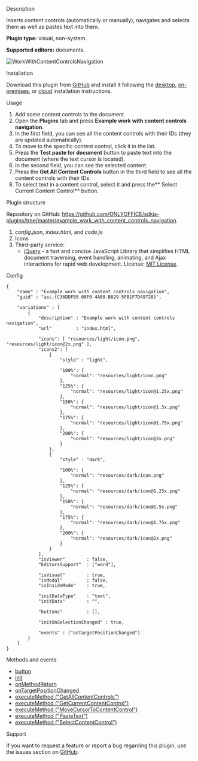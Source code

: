 Description

Inserts content controls (automatically or manually), navigates and selects them as well as pastes text into them.

**Plugin type:** visual, non-system.

**Supported editors:** documents.

![WorkWithContentControlsNavigation](/assets/images/plugins/gifs/work-with-content-controls-navigation.gif)

Installation

Download this plugin from [GitHub](https://github.com/ONLYOFFICE/sdkjs-plugins/tree/master/example_work_with_content_controls_navigation) and install it following the [desktop](/plugin/installation/desktop), [on-premises](/plugin/installation/onpremises), or [cloud](/plugin/installation/cloud) installation instructions.

Usage

1. Add some content controls to the document.
2. Open the **Plugins** tab and press **Example work with content controls navigation**.
3. In the first field, you can see all the content controls with their IDs (they are updated automatically).
4. To move to the specific content control, click it in the list.
5. Press the **Test paste for document** button to paste text into the document (where the text cursor is located).
6. In the second field, you can see the selected content.
7. Press the **Get All Content Controls** button in the third field to see all the content controls with their IDs.
8. To select text in a content control, select it and press the** Select Current Content Control** button.

Plugin structure

Repository on GitHub: <https://github.com/ONLYOFFICE/sdkjs-plugins/tree/master/example_work_with_content_controls_navigation>.

1. *config.json*, *index.html*, and *code.js*
2. Icons
3. Third-party service:
   * [jQuery](https://jquery.com) - a fast and concise JavaScript Library that simplifies HTML document traversing, event handling, animating, and Ajax interactions for rapid web development. License: [MIT License](https://github.com/ONLYOFFICE/sdkjs-plugins/blob/master/example_work_with_content_controls_navigation/licenses/jQuery.license).

Config

```
{
    "name" : "Example work with content controls navigation",
    "guid" : "asc.{C36DDFB5-08F0-4A68-B829-5FB1F7D49728}",

    "variations" : [
        {
            "description" : "Example work with content controls navigation",
            "url"         : "index.html",

            "icons": [ "resources/light/icon.png", "resources/light/icon@2x.png" ],
            "icons2": [
                {
                    "style" : "light",
                    
                    "100%": {
                        "normal": "resources/light/icon.png"
                    },
                    "125%": {
                        "normal": "resources/light/icon@1.25x.png"
                    },
                    "150%": {
                        "normal": "resources/light/icon@1.5x.png"
                    },
                    "175%": {
                        "normal": "resources/light/icon@1.75x.png"
                    },
                    "200%": {
                        "normal": "resources/light/icon@2x.png"
                    }
                },
                {
                    "style" : "dark",
                    
                    "100%": {
                        "normal": "resources/dark/icon.png"
                    },
                    "125%": {
                        "normal": "resources/dark/icon@1.25x.png"
                    },
                    "150%": {
                        "normal": "resources/dark/icon@1.5x.png"
                    },
                    "175%": {
                        "normal": "resources/dark/icon@1.75x.png"
                    },
                    "200%": {
                        "normal": "resources/dark/icon@2x.png"
                    }
                }
            ],
            "isViewer"        : false,
            "EditorsSupport"  : ["word"],

            "isVisual"        : true,
            "isModal"         : false,
            "isInsideMode"    : true,

            "initDataType"    : "text",
            "initData"        : "",

            "buttons"         : [],

            "initOnSelectionChanged" : true,

            "events" : ["onTargetPositionChanged"]
        }
    ]
}
```

Methods and events

* [button](/plugin/events/button)
* [init](/plugin/events/init#)
* [onMethodReturn](/plugin/events/onmethodreturn)
* [onTargetPositionChanged](/plugin/events/ontargetpositionchanged)
* [executeMethod ("GetAllContentControls")](/plugin/executemethod/text/getallcontentcontrols)
* [executeMethod ("GetCurrentContentControl")](/plugin/executemethod/text/getcurrentcontentcontrol)
* [executeMethod ("MoveCursorToContentControl")](/plugin/executemethod/text/movecursortocontentcontrol)
* [executeMethod ("PasteText")](/plugin/executemethod/common/pastetext)
* [executeMethod ("SelectContentControl")](/plugin/executemethod/text/selectcontentcontrol)

Support

If you want to request a feature or report a bug regarding this plugin, use the issues section on [GitHub](https://github.com/ONLYOFFICE/sdkjs-plugins/issues).
